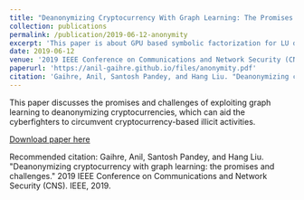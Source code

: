 ```yaml
---
title: "Deanonymizing Cryptocurrency With Graph Learning: The Promises and Challenges"
collection: publications
permalink: /publication/2019-06-12-anonymity
excerpt: 'This paper is about GPU based symbolic factorization for LU decomposition sparse solvers.'
date: 2019-06-12
venue: '2019 IEEE Conference on Communications and Network Security (CNS)'
paperurl: 'https://anil-gaihre.github.io/files/anonymity.pdf'
citation: 'Gaihre, Anil, Santosh Pandey, and Hang Liu. "Deanonymizing cryptocurrency with graph learning: the promises and challenges." 2019 IEEE Conference on Communications and Network Security (CNS). IEEE, 2019.'
---
```

This paper discusses the promises and challenges of exploiting graph learning to deanonymizing cryptocurrencies, which can aid the cyberfighters to circumvent cryptocurrency-based illicit activities.

[Download paper here](https://anil-gaihre.github.io/files/anonymity.pdf)

Recommended citation: Gaihre, Anil, Santosh Pandey, and Hang Liu. "Deanonymizing cryptocurrency with graph learning: the promises and challenges." 2019 IEEE Conference on Communications and Network Security (CNS). IEEE, 2019.
